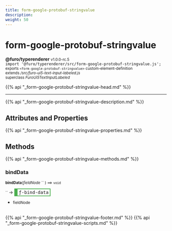```yaml
---
title: form-google-protobuf-stringvalue
description: 
weight: 50
---
```


# form-google-protobuf-stringvalue
**@furo/typerenderer** <small>v1.0.0-rc.5</small>
<br>`import '@furo/typerenderer/src/form-google-protobuf-stringvalue.js';`<small>
<br>exports `<form-google-protobuf-stringvalue>` custom-element-definition
<br>extends */src/furo-ui5-text-input-labeled.js*
<br>superclass *FuroUi5TextInputLabeled*</small>

{{% api "_form-google-protobuf-stringvalue-head.md" %}}

****



{{% api "_form-google-protobuf-stringvalue-description.md" %}}


## Attributes and Properties
{{% api "_form-google-protobuf-stringvalue-properties.md" %}}




## Methods
{{% api "_form-google-protobuf-stringvalue-methods.md" %}}


### **bindData**
<small>**bindData**(*fieldNode* `` ) ⟹ `void`</small>

<small>`` </small> →
<span  style="border-width:2px 2px 2px 10px; border-style: solid;border-color:  rgb(76, 175, 80);font-family:monospace; padding:2px 4px;">ƒ-bind-data</span>



- <small>fieldNode </small>
<br><br>




{{% api "_form-google-protobuf-stringvalue-footer.md" %}}
{{% api "_form-google-protobuf-stringvalue-scripts.md" %}}
